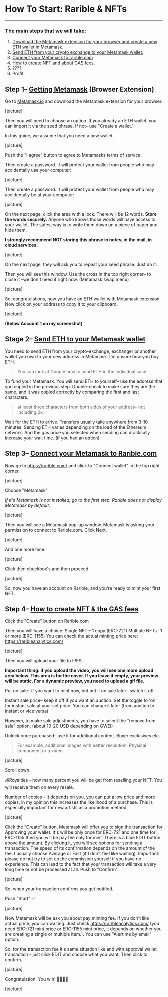 # How To Start: Rarible & NFTs

____
### The main steps that we will take:

 1. [Download the Metamask extension for your browser and create a new ETH wallet in Metamask.](#getting-metamask) 
 2. [Send ETH from your crypto exchange to your Metamask wallet.](#funding-metamask)
 3. [Connect your Metamask to rarible.com](#connecting-to-rarible)
 4. [How to create NFT and about GAS fees.](#create-nft-gas-fees)
 5. ????
 6. Profit.


## Step 1– [Getting Metamask](https://github.com/gentlemensbank/info/blob/main/how-to-nfts-rarible.md#getting-metamask) (Browser Extension)

Go to [Metamask.io](https://metamask.io/download.html) and download the Metamask extension for your browser.

[picture]

Then you will need to choose an option. If you already an ETH wallet, you can import it via the seed phrase. If not– use "Create a wallet." 

In this guide, we assume that you need a new wallet.

[picture]

Push the "I agree" button to agree to Metamasks terms of service.

Then create a password. It will protect your wallet from people who may accidentally use your computer:

[picture]

Then create a password. It will protect your wallet from people who may accidentally be at your computer:

[picture]

On the next page, click the area with a lock. There will be 12 words. **Store the words securely.** Anyone who knows those words will have access to your wallet. The safest way is to write them down on a piece of paper and hide them. 

**I strongly recommend NOT storing this phrase in notes, in the mail, in cloud services.**

[picture]

On the next page, they will ask you to repeat your seed phrase. Just do it.

Then you will see this window. Use the cross in the top right corner– to close it –we don't need it right now. (Metamask swap menu)

[picture]

So, congratulations, now you have an ETH wallet with Metamask extension. Now click on your address to copy it to your clipboard.

[picture]


**(Below Account 1 on my screenshot)**


## Stage 2– [Send ETH to your Metamask wallet](https://github.com/gentlemensbank/info/blob/main/how-to-nfts-rarible.md#funding-metamask)

You need to send ETH from your crypto-exchange, exchanger or another wallet you own to your new address in Metamask. I'm unsure how you buy ETH. 

>You can look at Google how to send ETH in the individual case.
 
To fund your Metamask. You will send ETH to yourself– use the address that you copied in the previous step. Double-check to make sure they are the same, and it was copied correctly by comparing the first and last characters. 

> at least three characters from both sides of your address– not including 0x.

Wait for the ETH to arrive. Transfers usually take anywhere from 3-10 minutes. Sending ETH varies depending on the load of the Ethereum network. And the gas price you selected when sending can drastically increase your wait time. (if you had an option)


## Step 3– [Connect your Metamask to Rarible.com](https://github.com/gentlemensbank/info/blob/main/how-to-nfts-rarible.md#connecting-to-rarible)
Now go to https://rarible.com/ and click to "Connect wallet" in the top right corner.

[picture]

Choose "Metamask"

*If it's Metamask is not installed, go to the first step. Rarible does not display Metamask by default.*

[picture]

Then you will see a Metamask pop-up window. Metamask is asking your permission to connect to Rarible.com. Click Next.

[picture]

And one more time.

[picture]

Click then checkbox's and then proceed.

[picture]

So, now you have an account on Rarible, and you're ready to mint your first NFT.


## Step 4– [How to create NFT & the GAS fees](https://github.com/gentlemensbank/info/blob/main/how-to-nfts-rarible.md#create-nft-gas-fees)

Click the "Create" button on Rarible.com 

Then you will have a choice: 
Single NFT – 1 copy (ERC-721) 
Multiple NFTs– 1 or more (ERC-1155)
You can check the actual minting price here: https://raribleanalytics.com/

[picture]

Then you will upload your file to IPFS.

**Important thing: if you upload the video, you will see one more upload area below. This area is for the cover.  If you leave it empty, your preview will be static. For a dynamic preview, you need to upload a gif file.**

Put on sale– if you want to mint now, but put it on sale later– switch it off. 

Instant sale price– keep it off if you want an auction. Set the toggle to 'on' for instant sale at your set price. You can change it later (from auction to instant or vice versa) 

However, to make sale adjustments, you have to select the "remove from sale" option. (about 10-20 USD depending on GWEI)

Unlock once purchased– use it for additional content. Buyer exclusives etc. 

>For example, additional images with better resolution. Physical component or a video.

[picture]

Scroll down.

💰Royalties - how many percent you will be get from reselling your NFT. You will receive them on every resale. 

Number of copies - It depends on you, you can put a low price and more copies, in my opinion this increases the likelihood of a purchase. This is especially important for new artists as a promotion method.

[picture]

Click the "Create" button. Metamask will offer you to sign the transaction for Approving your wallet. It's will be only once for ERC-721 and one time for ERC-1155 then you will be pay fee only for mint. There is a blue EDIT button above the amount. By clicking it, you will see options for sending a transaction. The speed of its confirmation depends on the amount of the fee. I usually choose Average or Fast (if I don't feel like waiting). Important: please do not try to set up the commission yourself if you have no experience. This can lead to the fact that your transaction will take a very long time or not be processed at all.
Push to "Confirm".

[picture]

So, when your transaction confirms you get notified.

Push "Start" ✅

[picture]

Now Metamask will be ask you about pay minting fee. If you don't like actual price, you can waiting. Just check https://raribleanalytics.com/ (you need ERC-721 mint price or ERC-1155 mint price, it depends on whether you are creating a single or multiple item.). You can use "Alert me by email" option.

So, for the transaction fee it's same situation like and with approval wallet transaction - just click EDIT and choose what you want.
Then click to confirm.

[picture]

Congratulation! You win! 🎉🎉🎉✅

[picture]
